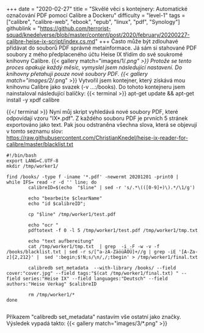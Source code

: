+++
date = "2020-02-27"
title = "Skvělé věci s kontejnery: Automatické označování PDF pomocí Calibre a Dockeru"
difficulty = "level-1"
tags = ["calibre", "calibre-web", "ebook", "epub", "linux", "pdf", "Synology"]
githublink = "https://github.com/terrorist-squad/knedelverse/blob/master/content/post/2020/february/20200227-calibre-heise-ix-script/index.cs.md"
+++
Často může být zdlouhavé přidávat do souborů PDF správné metainformace. Já sám si stahované PDF soubory z mého předplaceného účtu Heise IX třídím do své soukromé knihovny Calibre.
{{< gallery match="images/1/*.png" >}}
Protože se tento proces opakuje každý měsíc, vymyslel jsem následující nastavení. Do knihovny přetahuji pouze nové soubory PDF.
{{< gallery match="images/2/*.png" >}}
Vytvořil jsem kontejner, který získává mou knihovnu Calibre jako svazek (-v ...:/books). Do tohoto kontejneru jsem nainstaloval následující balíčky:
{{< terminal >}}
apt-get update && apt-get install -y xpdf calibre

{{</ terminal >}}
Nyní můj skript vyhledává nové soubory PDF, které odpovídají vzoru "IX*.pdf". Z každého souboru PDF je prvních 5 stránek exportováno jako text. Pak jsou odstraněna všechna slova, která se objevují v tomto seznamu slov: https://raw.githubusercontent.com/ChristianKnedel/heise-ix-reader-for-calibre/master/blacklist.txt
```
#!/bin/bash
export LANG=C.UTF-8
mkdir /tmp/worker1/

find /books/ -type f -iname '*.pdf' -newermt 20201201 -print0 | 
while IFS= read -r -d '' line; do 
        calibreID=$(echo  "$line" | sed -r 's/.*\(([0-9]+)\).*/\1/g')
        
        echo "bearbeite $clearName"
        echo "id $calibreID";

        cp "$line" /tmp/worker1/test.pdf

        echo "ocr "
        pdftotext -f 0 -l 5 /tmp/worker1/test.pdf /tmp/worker1/tmp.txt

        echo "text aufbereitung"
        cat /tmp/worker1/tmp.txt  | grep  -i -F -w -v -f  /books/blacklist.txt | sed -r s/[^a-zA-ZäöüÄÖÜ]+//g | grep -iE '[A-Za-z]{2,212}' |  sed ':begin;$!N;s/\n/,/;tbegin' > /tmp/worker1/final.txt

        calibredb set_metadata  --with-library /books/ --field cover:"cover.jpg" --field tags:"$(cat /tmp/worker1/final.txt) " --field series:"Heise IX" --field languages:"Deutsch" --field authors:"Heise Verkag" $calibreID
        
        rm /tmp/worker1/*
done


```
Příkazem "calibredb set_metadata" nastavím vše ostatní jako značky. Výsledek vypadá takto:
{{< gallery match="images/3/*.png" >}}
